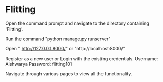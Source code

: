 # Flitting
Open the command prompt and navigate to the directory containing 'Flitting'. 
	 
Run the command "python manage.py runserver"

Open " http://127.0.0.1:8000/" or "http://localhost:8000/"

Register as a new user or Login with the existing credentials.
Username: Aishwarya
Password: flitting101

Navigate through various pages to view all the functionality.
